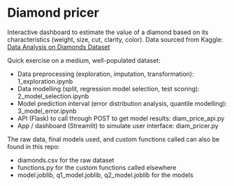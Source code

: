 # Diamond pricer

Interactive dashboard to estimate the value of a diamond based on its characteristics (weight, size, cut, clarity, color).
Data sourced from Kaggle: [Data Analysis on Diamonds Dataset](https://www.kaggle.com/datasets/swatikhedekar/price-prediction-of-diamond)

Quick exercise on a medium, well-populated dataset:
- Data preprocessing (exploration, imputation, transformation): 1_exploration.ipynb 
- Data modelling (split, regression model selection, test scoring): 2_model_selection.ipynb 
- Model prediction interval (error distribution analysis, quantile modelling): 3_model_error.ipynb 
- API (Flask) to call through POST to get model results: diam_price_api.py
- App / dashboard (Streamlit) to simulate user interface: diam_pricer.py

The raw data, final models used, and custom functions called can also be found in this repo:
- diamonds.csv for the raw dataset
- functions.py for the custom functions called elsewhere
- model.joblib, q1_model.joblib, q2_model.joblib for the models
